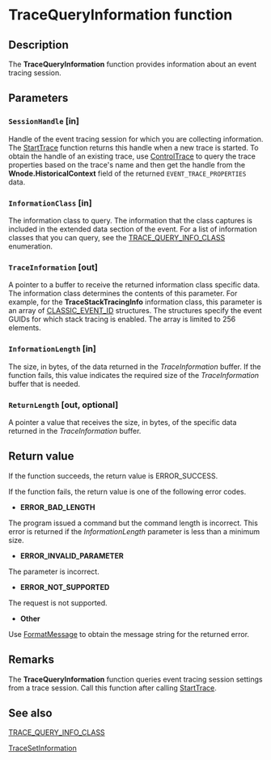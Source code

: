 # TraceQueryInformation function

## Description

The **TraceQueryInformation** function provides information about an event
tracing session.

## Parameters

### `SessionHandle` [in]

Handle of the event tracing session for which you are collecting information.
The [StartTrace](https://learn.microsoft.com/windows/win32/api/evntrace/nf-evntrace-starttracea) function
returns this handle when a new trace is started. To obtain the handle of an
existing trace, use
[ControlTrace](https://learn.microsoft.com/windows/win32/api/evntrace/nf-evntrace-controltracew) to query
the trace properties based on the trace's name and then get the handle from the
**Wnode.HistoricalContext** field of the returned `EVENT_TRACE_PROPERTIES` data.

### `InformationClass` [in]

The information class to query. The information that the class captures is
included in the extended data section of the event. For a list of information
classes that you can query, see the
[TRACE_QUERY_INFO_CLASS](https://learn.microsoft.com/windows/desktop/ETW/trace-info-class) enumeration.

### `TraceInformation` [out]

A pointer to a buffer to receive the returned information class specific data.
The information class determines the contents of this parameter. For example,
for the **TraceStackTracingInfo** information class, this parameter is an array
of [CLASSIC_EVENT_ID](https://learn.microsoft.com/windows/desktop/ETW/classic-event-id) structures. The
structures specify the event GUIDs for which stack tracing is enabled. The array
is limited to 256 elements.

### `InformationLength` [in]

The size, in bytes, of the data returned in the _TraceInformation_ buffer. If
the function fails, this value indicates the required size of the
_TraceInformation_ buffer that is needed.

### `ReturnLength` [out, optional]

A pointer a value that receives the size, in bytes, of the specific data
returned in the _TraceInformation_ buffer.

## Return value

If the function succeeds, the return value is ERROR_SUCCESS.

If the function fails, the return value is one of the following error codes.

- **ERROR_BAD_LENGTH**

 The program issued a command but the command length is incorrect. This error
is returned if the _InformationLength_ parameter is less than a minimum size.

- **ERROR_INVALID_PARAMETER**

 The parameter is incorrect.

- **ERROR_NOT_SUPPORTED**

 The request is not supported.

- **Other**

 Use [FormatMessage](https://learn.microsoft.com/windows/desktop/api/winbase/nf-winbase-formatmessage) to
obtain the message string for the returned error.

## Remarks

The **TraceQueryInformation** function queries event tracing session settings
from a trace session. Call this function after calling
[StartTrace](https://learn.microsoft.com/windows/desktop/ETW/starttrace).

## See also

[TRACE_QUERY_INFO_CLASS](https://learn.microsoft.com/windows/desktop/ETW/trace-info-class)

[TraceSetInformation](https://learn.microsoft.com/windows/desktop/ETW/tracesetinformation)